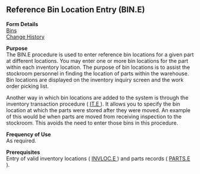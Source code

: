 ##  Reference Bin Location Entry (BIN.E)

<PageHeader />

**Form Details**  
[ Bins ](BIN-E-1/README.md)   
[ Change History ](BIN-E-2/README.md)   

**Purpose**  
The BIN.E procedure is used to enter reference bin locations for a given part
at different locations. You may enter one or more bin locations for the part
within each inventory location. The purpose of bin locations is to assist the
stockroom personnel in finding the location of parts within the warehouse. Bin
locations are displayed on the inventory inquiry screen and the work order
picking list.  
  
Another way in which bin locations are added to the system is through the inventory transaction procedure ( [ IT.E ](../IT-E/README.md) ). It allows you to specify the bin location at which the parts were stored after they were moved. An example of this would be when parts are moved from receiving inspection to the stockroom. This avoids the need to enter those bins in this procedure. 

**Frequency of Use**  
As required.

**Prerequisites**  
Entry of valid inventory locations ( [ INVLOC.E ](../INVLOC-E/README.md) ) and parts records ( [ PARTS.E ](../../../ENG-OVERVIEW/ENG-ENTRY/PARTS-E/README.md) ). 

<badge text= "Version 8.10.57" vertical="middle" />

<PageFooter />